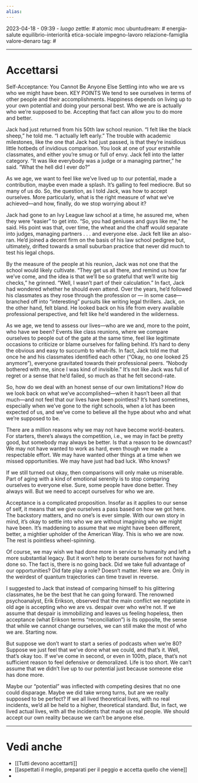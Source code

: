 ```yaml
---
alias: 
---
```

2023-04-18 - 09:39 - *luogo*
zettle: # atomic moc
ubuntudream: # energia-salute equilibrio-interiorità etica-sociale impegno-lavoro relazione-famiglia valore-denaro 
tag: #

---
# Accettarsi

Self-Acceptance: You Cannot Be Anyone Else
Settling into who we are vs who we might have been.
KEY POINTS
We tend to see ourselves in terms of other people and their accomplishments.
Happiness depends on living up to your own potential and doing your personal best.
Who we are is actually who we’re supposed to be.
Accepting that fact can allow you to do more and better.

Jack had just returned from his 50th law school reunion. “I felt like the black sheep,” he told me. “I actually left early.” The trouble with academic milestones, like the one that Jack had just passed, is that they’re insidious little hotbeds of invidious comparison. You look at one of your erstwhile classmates, and either you’re smug or full of envy. Jack fell into the latter category. “It was like everybody was a judge or a managing partner,” he said. “What the hell did I ever do?”

As we age, we want to feel like we’ve lived up to our potential, made a contribution, maybe even made a splash. It’s galling to feel mediocre. But so many of us do. So, the question, as I told Jack, was how to accept ourselves. More particularly, what is the right measure of what we’ve achieved—and how, finally, do we stop worrying about it?

Jack had gone to an Ivy League law school at a time, he assured me, when they were “easier” to get into. “So, you had geniuses and guys like me,” he said. His point was that, over time, the wheat and the chaff would separate into judges, managing partners . . . and everyone else. Jack felt like an also-ran. He’d joined a decent firm on the basis of his law school pedigree but, ultimately, drifted towards a small suburban practice that never did much to test his legal chops.

By the measure of the people at his reunion, Jack was not one that the school would likely cultivate. “They get us all there, and remind us how far we’ve come, and the idea is that we’ll be so grateful that we’ll write big checks,” he grinned. “Well, I wasn’t part of their calculation.” In fact, Jack had wondered whether he should even attend. Over the years, he’d followed his classmates as they rose through the profession or — in some case—branched off into “interesting” pursuits like writing legal thrillers. Jack, on the other hand, felt bland. He looked back on his life from every available professional perspective, and felt like he’d wandered in the wilderness.

As we age, we tend to assess our lives—who are we and, more to the point, who have we been? Events like class reunions, where we compare ourselves to people out of the gate at the same time, feel like legitimate occasions to criticize or blame ourselves for falling behind. It’s hard to deny the obvious and easy to succumb to what-ifs. In fact, Jack told me that once he and his classmates identified each other (“Okay, no one looked 25 anymore”), everyone gravitated towards their professional peers. “Nobody bothered with me, since I was kind of invisible.” It’s not like Jack was full of regret or a sense that he’d failed, so much as that he felt second-rate.

So, how do we deal with an honest sense of our own limitations? How do we look back on what we’ve accomplished—when it hasn’t been all that much—and not feel that our lives have been pointless? It’s hard sometimes, especially when we’ve gone to the right schools, when a lot has been expected of us, and we’ve come to believe all the hype about who and what we’re supposed to be.

There are a million reasons why we may not have become world-beaters. For starters, there’s always the competition, i.e., we may in fact be pretty good, but somebody may always be better. Is that a reason to be downcast? We may not have wanted to work as hard, even though we made a respectable effort. We may have wanted other things at a time when we missed opportunities. We may have just had bad luck. Who knows?

If we still turned out okay, then comparisons will only make us miserable. Part of aging with a kind of emotional serenity is to stop comparing ourselves to everyone else. Sure, some people have done better. They always will. But we need to accept ourselves for who we are.

Acceptance is a complicated proposition. Insofar as it applies to our sense of self, it means that we give ourselves a pass based on how we got here. The backstory matters, and no one’s is ever simple. With our own story in mind, it’s okay to settle into who we are without imagining who we might have been. It’s maddening to assume that we might have been different, better, a mightier upholder of the American Way. This is who we are now. The rest is pointless wheel-spinning.

Of course, we may wish we had done more in service to humanity and left a more substantial legacy. But it won’t help to berate ourselves for not having done so. The fact is, there is no going back. Did we take full advantage of our opportunities? Did fate play a role? Doesn’t matter. Here we are. Only in the weirdest of quantum trajectories can time travel in reverse.

I suggested to Jack that instead of comparing himself to his glittering classmates, he be the best that he can going forward. The renowned psychoanalyst, Erik Erikson, observed that the main conflict we negotiate in old age is accepting who we are vs. despair over who we’re not. If we assume that despair is immobilizing and leaves us feeling hopeless, then acceptance (what Erikson terms “reconciliation”) is its opposite, the sense that while we cannot change ourselves, we can still make the most of who we are. Starting now.

But suppose we don’t want to start a series of podcasts when we’re 80? Suppose we just feel that we’ve done what we could, and that’s it. Well, that’s okay too. If we’ve come in second, or even in 100th, place, that’s not sufficient reason to feel defensive or demoralized. Life is too short. We can’t assume that we didn’t live up to our potential just because someone else has done more.

Maybe our “potential” was inflected with competing desires that no one could disparage. Maybe we did take wrong turns, but are we really supposed to be perfect? If we all lived theoretical lives, with no real incidents, we’d all be held to a higher, theoretical standard. But, in fact, we lived actual lives, with all the incidents that made us real people. We should accept our own reality because we can’t be anyone else.


---
# Vedi anche
- [[Tutti devono accettarti]]
- [[aspettati il meglio, preparati per il peggio e accetta quello che viene]]
- 